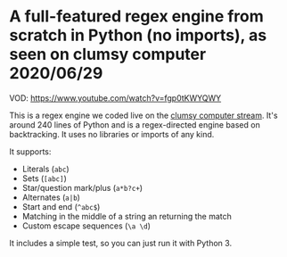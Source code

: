 # A full-featured regex engine from scratch in Python (no imports), as seen on clumsy computer 2020/06/29

VOD: https://www.youtube.com/watch?v=fgp0tKWYQWY

This is a regex engine we coded live on the
[clumsy computer stream](https://twitch.tv/clumsycomputer). It's around 240 lines of Python and is
a regex-directed engine based on backtracking. It uses no libraries or imports of any kind.

It supports:

* Literals (`abc`)
* Sets (`[abc]`)
* Star/question mark/plus (`a*b?c+`)
* Alternates (`a|b`)
* Start and end (`^abc$`)
* Matching in the middle of a string an returning the match
* Custom escape sequences (`\a \d`)

It includes a simple test, so you can just run it with Python 3.
